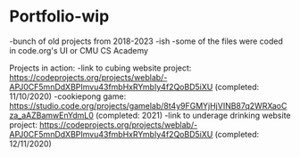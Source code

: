 # Portfolio-wip
-bunch of old projects from 2018-2023 -ish 
-some of the files were coded in code.org's UI or CMU CS Academy

Projects in action: 
-link to cubing website project: https://codeprojects.org/projects/weblab/-APJ0CF5mnDdXBPImvu43fmbHxRYmbIy4f2QoBD5iXU (completed: 11/10/2020)
-cookiepong game: https://studio.code.org/projects/gamelab/8t4y9FGMYjHjVINB87q2WRXaoCza_aAZBamwEnYdmL0 (completed: 2021)
-link to underage drinking website project: https://codeprojects.org/projects/weblab/-APJ0CF5mnDdXBPImvu43fmbHxRYmbIy4f2QoBD5iXU (completed: 12/11/2020)


